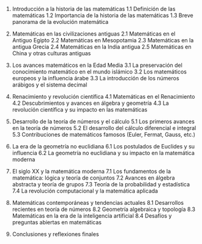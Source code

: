 1. Introducción a la historia de las matemáticas
   1.1 Definición de las matemáticas
   1.2 Importancia de la historia de las matemáticas
   1.3 Breve panorama de la evolución matemática

2. Matemáticas en las civilizaciones antiguas
   2.1 Matemáticas en el Antiguo Egipto
   2.2 Matemáticas en Mesopotamia
   2.3 Matemáticas en la antigua Grecia
   2.4 Matemáticas en la India antigua
   2.5 Matemáticas en China y otras culturas antiguas

3. Los avances matemáticos en la Edad Media
   3.1 La preservación del conocimiento matemático en el mundo islámico
   3.2 Los matemáticos europeos y la influencia árabe
   3.3 La introducción de los números arábigos y el sistema decimal

4. Renacimiento y revolución científica
   4.1 Matemáticas en el Renacimiento
   4.2 Descubrimientos y avances en álgebra y geometría
   4.3 La revolución científica y su impacto en las matemáticas

5. Desarrollo de la teoría de números y el cálculo
   5.1 Los primeros avances en la teoría de números
   5.2 El desarrollo del cálculo diferencial e integral
   5.3 Contribuciones de matemáticos famosos (Euler, Fermat, Gauss, etc.)

6. La era de la geometría no euclidiana
   6.1 Los postulados de Euclides y su influencia
   6.2 La geometría no euclidiana y su impacto en la matemática moderna

7. El siglo XX y la matemática moderna
   7.1 Los fundamentos de la matemática: lógica y teoría de conjuntos
   7.2 Avances en álgebra abstracta y teoría de grupos
   7.3 Teoría de la probabilidad y estadística
   7.4 La revolución computacional y la matemática aplicada

8. Matemáticas contemporáneas y tendencias actuales
   8.1 Desarrollos recientes en teoría de números
   8.2 Geometría algebraica y topología
   8.3 Matemáticas en la era de la inteligencia artificial
   8.4 Desafíos y preguntas abiertas en matemáticas

9. Conclusiones y reflexiones finales
